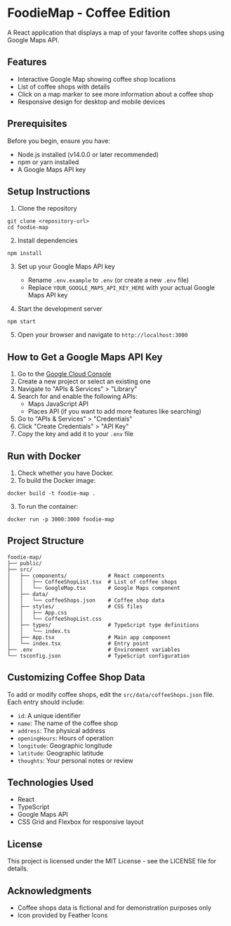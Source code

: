 # FoodieMap - Coffee Edition

A React application that displays a map of your favorite coffee shops using Google Maps API.

## Features

- Interactive Google Map showing coffee shop locations
- List of coffee shops with details
- Click on a map marker to see more information about a coffee shop
- Responsive design for desktop and mobile devices

## Prerequisites

Before you begin, ensure you have:

- Node.js installed (v14.0.0 or later recommended)
- npm or yarn installed
- A Google Maps API key

## Setup Instructions

1. Clone the repository
```
git clone <repository-url>
cd foodie-map
```

2. Install dependencies
```
npm install
```

3. Set up your Google Maps API key
   - Rename `.env.example` to `.env` (or create a new `.env` file)
   - Replace `YOUR_GOOGLE_MAPS_API_KEY_HERE` with your actual Google Maps API key

4. Start the development server
```
npm start
```

5. Open your browser and navigate to `http://localhost:3000`

## How to Get a Google Maps API Key

1. Go to the [Google Cloud Console](https://console.cloud.google.com/)
2. Create a new project or select an existing one
3. Navigate to "APIs & Services" > "Library"
4. Search for and enable the following APIs:
   - Maps JavaScript API
   - Places API (if you want to add more features like searching)
5. Go to "APIs & Services" > "Credentials"
6. Click "Create Credentials" > "API Key"
7. Copy the key and add it to your `.env` file

## Run with Docker
1. Check whether you have Docker.
2. To build the Docker image: 
```
docker build -t foodie-map .
```
3. To run the container:
```
docker run -p 3000:3000 foodie-map
```

## Project Structure

```
foodie-map/
├── public/
├── src/
│   ├── components/             # React components
│   │   ├── CoffeeShopList.tsx  # List of coffee shops
│   │   └── GoogleMap.tsx       # Google Maps component
│   ├── data/
│   │   └── coffeeShops.json    # Coffee shop data
│   ├── styles/                 # CSS files
│   │   ├── App.css
│   │   └── CoffeeShopList.css
│   ├── types/                  # TypeScript type definitions
│   │   └── index.ts
│   ├── App.tsx                 # Main app component
│   └── index.tsx               # Entry point
├── .env                        # Environment variables
└── tsconfig.json               # TypeScript configuration
```

## Customizing Coffee Shop Data

To add or modify coffee shops, edit the `src/data/coffeeShops.json` file. Each entry should include:

- `id`: A unique identifier
- `name`: The name of the coffee shop
- `address`: The physical address
- `openingHours`: Hours of operation
- `longitude`: Geographic longitude
- `latitude`: Geographic latitude
- `thoughts`: Your personal notes or review

## Technologies Used

- React
- TypeScript
- Google Maps API
- CSS Grid and Flexbox for responsive layout

## License

This project is licensed under the MIT License - see the LICENSE file for details.

## Acknowledgments

- Coffee shops data is fictional and for demonstration purposes only
- Icon provided by Feather Icons

